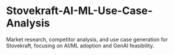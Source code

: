 # Stovekraft-AI-ML-Use-Case-Analysis
Market research, competitor analysis, and use case generation for Stovekraft, focusing on AI/ML adoption and GenAI feasibility.
